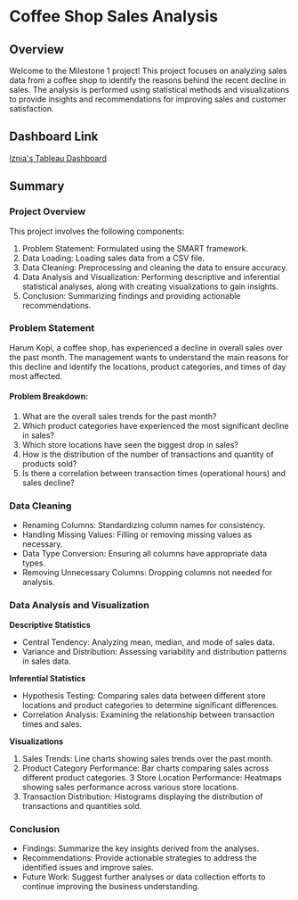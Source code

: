# Coffee Shop Sales Analysis

## Overview

Welcome to the Milestone 1 project! This project focuses on analyzing sales data from a coffee shop to identify the reasons behind the recent decline in sales. The analysis is performed using statistical methods and visualizations to provide insights and recommendations for improving sales and customer satisfaction.

## Dashboard Link
[Iznia's Tableau Dashboard](https://public.tableau.com/app/profile/iznia.azyati/viz/h8dsft_Milestone1_Iznia/Dashboard1)

## Summary

### Project Overview

This project involves the following components:

1. Problem Statement: Formulated using the SMART framework.
2. Data Loading: Loading sales data from a CSV file.
3. Data Cleaning: Preprocessing and cleaning the data to ensure accuracy.
4. Data Analysis and Visualization: Performing descriptive and inferential statistical analyses, along with creating visualizations to gain insights.
5. Conclusion: Summarizing findings and providing actionable recommendations.

### Problem Statement

Harum Kopi, a coffee shop, has experienced a decline in overall sales over the past month. The management wants to understand the main reasons for this decline and identify the locations, product categories, and times of day most affected.

#### Problem Breakdown:

1. What are the overall sales trends for the past month?
2. Which product categories have experienced the most significant decline in sales?
3. Which store locations have seen the biggest drop in sales?
4. How is the distribution of the number of transactions and quantity of products sold?
5. Is there a correlation between transaction times (operational hours) and sales decline?

### Data Cleaning

- Renaming Columns: Standardizing column names for consistency.
- Handling Missing Values: Filling or removing missing values as necessary.
- Data Type Conversion: Ensuring all columns have appropriate data types.
- Removing Unnecessary Columns: Dropping columns not needed for analysis.

### Data Analysis and Visualization

**Descriptive Statistics**

- Central Tendency: Analyzing mean, median, and mode of sales data.
- Variance and Distribution: Assessing variability and distribution patterns in sales data.

**Inferential Statistics**

- Hypothesis Testing: Comparing sales data between different store locations and product categories to determine significant differences.
- Correlation Analysis: Examining the relationship between transaction times and sales.

**Visualizations**

1. Sales Trends: Line charts showing sales trends over the past month.
2. Product Category Performance: Bar charts comparing sales across different product categories.
3 Store Location Performance: Heatmaps showing sales performance across various store locations.
4. Transaction Distribution: Histograms displaying the distribution of transactions and quantities sold.

### Conclusion

- Findings: Summarize the key insights derived from the analyses.
- Recommendations: Provide actionable strategies to address the identified issues and improve sales.
- Future Work: Suggest further analyses or data collection efforts to continue improving the business understanding.
